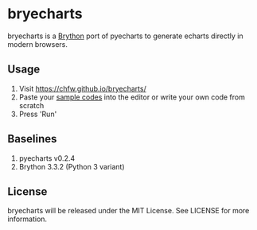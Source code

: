 # bryecharts

bryecharts is a [Brython](https://github.com/brython-dev/brython) port of pyecharts to generate echarts directly in modern browsers.

## Usage

1. Visit https://chfw.github.io/bryecharts/
1. Paste your [sample codes](https://github.com/chenjiandongx/pyecharts/blob/master/docs/zh-cn/documentation.md) into the editor or write your own code from scratch
1. Press 'Run'

## Baselines

1. pyecharts v0.2.4
1. Brython 3.3.2 (Python 3 variant)

## License

bryecharts will be released under the MIT License. See LICENSE for more information.

